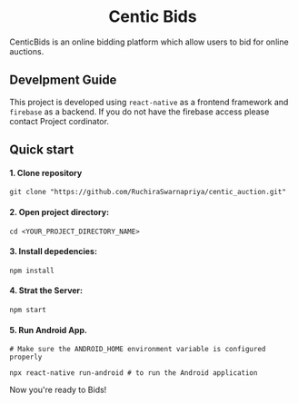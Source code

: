 <h1 align="center">Centic Bids</h1>

CenticBids is an online bidding platform which allow users to bid for online auctions.

## Develpment Guide

This project is developed using `react-native` as a frontend framework and `firebase` as a backend. If you do not have the firebase access please contact Project cordinator.

## Quick start

#### 1. Clone repository

 ```command
git clone "https://github.com/RuchiraSwarnapriya/centic_auction.git"
```
#### 2.  Open project directory:

```command
cd <YOUR_PROJECT_DIRECTORY_NAME>
```
#### 3.  Install depedencies:

```command
npm install
```
#### 4.  Strat the Server:

```command
npm start
```
#### 5. Run Android App.

```command
# Make sure the ANDROID_HOME environment variable is configured properly

npx react-native run-android # to run the Android application
```

Now you're ready to Bids!
